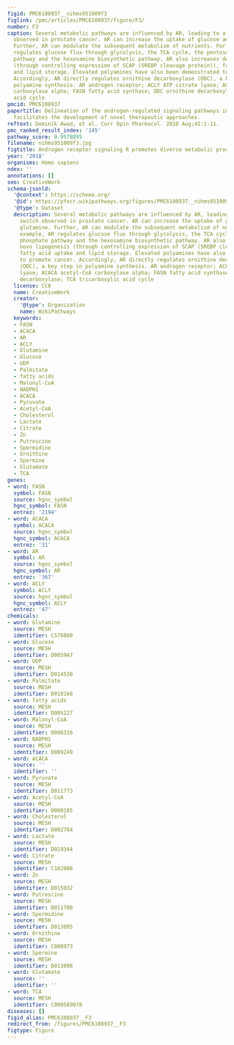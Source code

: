 ```yaml
---
figid: PMC6108937__nihms951009f3
figlink: /pmc/articles/PMC6108937/figure/F3/
number: F3
caption: Several metabolic pathways are influenced by AR, leading to a metabolic switch
  observed in prostate cancer. AR can increase the uptake of glucose and glutamine.
  Further, AR can modulate the subsequent metabolism of nutrients. For example, AR
  regulates glucose flux through glycolysis, the TCA cycle, the pentose phosphate
  pathway and the hexosamine biosynthetic pathway. AR also increases de novo lipogenesis
  (through controlling expression of SCAP (SREBP cleavage protein)), fatty acid uptake
  and lipid storage. Elevated polyamines have also been demonstrated to promote cancer.
  Accordingly, AR directly regulates ornithine decarboxylase (ODC), a key step in
  polyamine synthesis. AR androgen receptor; ACLY ATP citrate lyase; ACACA acetyl-CoA
  carboxylase alpha; FASN fatty acid synthase; ODC ornithine decarboxylase; TCA tricarboxylic
  acid cycle
pmcid: PMC6108937
papertitle: Delineation of the androgen-regulated signaling pathways in prostate cancer
  facilitates the development of novel therapeutic approaches.
reftext: Dominik Awad, et al. Curr Opin Pharmacol. 2018 Aug;41:1-11.
pmc_ranked_result_index: '145'
pathway_score: 0.9578895
filename: nihms951009f3.jpg
figtitle: Androgen receptor signaling R promotes diverse metabolic processes
year: '2018'
organisms: Homo sapiens
ndex: ''
annotations: []
seo: CreativeWork
schema-jsonld:
  '@context': https://schema.org/
  '@id': https://pfocr.wikipathways.org/figures/PMC6108937__nihms951009f3.html
  '@type': Dataset
  description: Several metabolic pathways are influenced by AR, leading to a metabolic
    switch observed in prostate cancer. AR can increase the uptake of glucose and
    glutamine. Further, AR can modulate the subsequent metabolism of nutrients. For
    example, AR regulates glucose flux through glycolysis, the TCA cycle, the pentose
    phosphate pathway and the hexosamine biosynthetic pathway. AR also increases de
    novo lipogenesis (through controlling expression of SCAP (SREBP cleavage protein)),
    fatty acid uptake and lipid storage. Elevated polyamines have also been demonstrated
    to promote cancer. Accordingly, AR directly regulates ornithine decarboxylase
    (ODC), a key step in polyamine synthesis. AR androgen receptor; ACLY ATP citrate
    lyase; ACACA acetyl-CoA carboxylase alpha; FASN fatty acid synthase; ODC ornithine
    decarboxylase; TCA tricarboxylic acid cycle
  license: CC0
  name: CreativeWork
  creator:
    '@type': Organization
    name: WikiPathways
  keywords:
  - FASN
  - ACACA
  - AR
  - ACLY
  - Glutamine
  - Glucose
  - UDP
  - Palmitate
  - fatty acids
  - Malonyl-CoA
  - NADPH1
  - ACACA
  - Pyruvate
  - Acetyl-CoA
  - Cholesterol
  - Lactate
  - Citrate
  - Zn
  - Putrescine
  - Spermidine
  - Ornithine
  - Spermine
  - Glutamate
  - TCA
genes:
- word: FASN
  symbol: FASN
  source: hgnc_symbol
  hgnc_symbol: FASN
  entrez: '2194'
- word: ACACA
  symbol: ACACA
  source: hgnc_symbol
  hgnc_symbol: ACACA
  entrez: '31'
- word: AR
  symbol: AR
  source: hgnc_symbol
  hgnc_symbol: AR
  entrez: '367'
- word: ACLY
  symbol: ACLY
  source: hgnc_symbol
  hgnc_symbol: ACLY
  entrez: '47'
chemicals:
- word: Glutamine
  source: MESH
  identifier: C578860
- word: Glucose
  source: MESH
  identifier: D005947
- word: UDP
  source: MESH
  identifier: D014530
- word: Palmitate
  source: MESH
  identifier: D010168
- word: fatty acids
  source: MESH
  identifier: D005227
- word: Malonyl-CoA
  source: MESH
  identifier: D008316
- word: NADPH1
  source: MESH
  identifier: D009249
- word: ACACA
  source: ''
  identifier: ''
- word: Pyruvate
  source: MESH
  identifier: D011773
- word: Acetyl-CoA
  source: MESH
  identifier: D000105
- word: Cholesterol
  source: MESH
  identifier: D002784
- word: Lactate
  source: MESH
  identifier: D019344
- word: Citrate
  source: MESH
  identifier: C102006
- word: Zn
  source: MESH
  identifier: D015032
- word: Putrescine
  source: MESH
  identifier: D011700
- word: Spermidine
  source: MESH
  identifier: D013095
- word: Ornithine
  source: MESH
  identifier: C008973
- word: Spermine
  source: MESH
  identifier: D013096
- word: Glutamate
  source: ''
  identifier: ''
- word: TCA
  source: MESH
  identifier: C000589078
diseases: []
figid_alias: PMC6108937__F3
redirect_from: /figures/PMC6108937__F3
figtype: Figure
---
```

